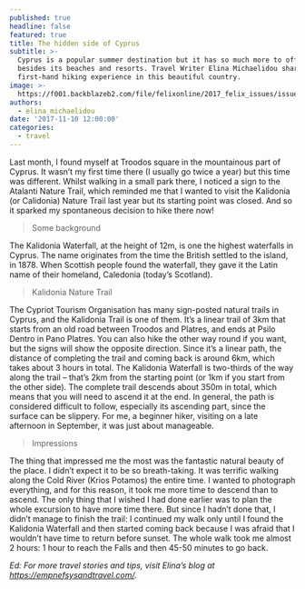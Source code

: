 ```yaml
---
published: true
headline: false
featured: true
title: The hidden side of Cyprus
subtitle: >-
  Cyprus is a popular summer destination but it has so much more to offer
  besides its beaches and resorts. Travel Writer Elina Michaelidou shares her
  first-hand hiking experience in this beautiful country.
image: >-
  https://f001.backblazeb2.com/file/felixonline/2017_felix_issues/issue_1675/1675_cyprus.jpg
authors:
  - elina_michaelidou
date: '2017-11-10 12:00:00'
categories:
  - travel
---
```

Last month, I found myself at Troodos square in the mountainous part of Cyprus. It wasn’t my first time there (I usually go twice a year) but this time was different. Whilst walking in a small park there, I noticed a sign to the Atalanti Nature Trail, which reminded me that I wanted to visit the Kalidonia (or Calidonia) Nature Trail last year but its starting point was closed. And so it sparked my spontaneous decision to hike there now!

> Some background

The Kalidonia Waterfall, at the height of 12m, is one the highest waterfalls in Cyprus. The name originates from the time the British settled to the island, in 1878. When Scottish people found the waterfall, they gave it the Latin name of their homeland, Caledonia (today’s Scotland).

> Kalidonia Nature Trail

The Cypriot Tourism Organisation has many sign-posted natural trails in Cyprus, and the Kalidonia Trail is one of them. It’s a linear trail of 3km that starts from an old road between Troodos and Platres, and ends at Psilo Dentro in Pano Platres. You can also hike the other way round if you want, but the signs will show the opposite direction. Since it’s a linear path,  the distance of completing the trail and coming back is around 6km, which takes about 3 hours in total. 
The Kalidonia Waterfall is two-thirds of the way along the trail – that’s 2km from the starting point (or 1km if you start from the other side). The complete trail descends about 350m in total, which means that you will need to ascend it at the end. In general, the path is considered difficult to follow, especially its ascending part, since the surface can be slippery. For me, a beginner hiker, visiting on a late afternoon in September, it was just about manageable.

> Impressions

The thing that impressed me the most was the fantastic natural beauty of the place. I didn’t expect it to be so breath-taking. It was terrific walking along the Cold River (Krios Potamos) the entire time. I wanted to photograph everything, and for this reason, it took me more time to descend than to ascend. The only thing that I wished I had done earlier was to plan the whole excursion to have more time there. But since I hadn’t done that, I didn’t manage to finish the trail: I continued my walk only until I found the Kalidonia Waterfall and then started coming back because I was afraid that I wouldn’t have time to return before sunset. The whole walk took me almost 2 hours: 1 hour to reach the Falls and then 45-50 minutes to go back.

_Ed: For more travel stories and tips, visit Elina’s blog at https://empnefsysandtravel.com/._
